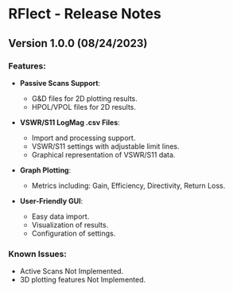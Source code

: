 # RFlect - Release Notes

## Version 1.0.0 (08/24/2023)

### Features:
- **Passive Scans Support**:
  - G&D files for 2D plotting results.
  - HPOL/VPOL files for 2D results.
  
- **VSWR/S11 LogMag .csv Files**:
  - Import and processing support.
  - VSWR/S11 settings with adjustable limit lines.
  - Graphical representation of VSWR/S11 data.

- **Graph Plotting**:
  - Metrics including: Gain, Efficiency, Directivity, Return Loss.

- **User-Friendly GUI**:
  - Easy data import.
  - Visualization of results.
  - Configuration of settings.

### Known Issues:
- Active Scans Not Implemented.
- 3D plotting features Not Implemented.
